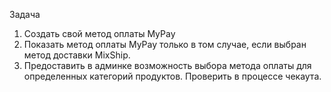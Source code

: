 Задача
1. Создать свой метод оплаты MyPay
2. Показать метод оплаты MyPay только в том случае, если выбран метод доставки MixShip.
3. Предоставить в админке возможность выбора метода оплаты для определенных категорий продуктов. Проверить в
процессе чекаута.
